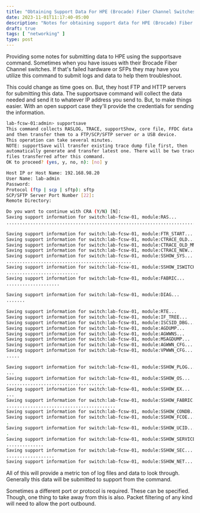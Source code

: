 ```yaml
---
title: "Obtaining Support Data For HPE (Brocade) Fiber Channel Switches"
date: 2023-11-01T11:17:40-05:00
description: "Notes for obtaining support data for HPE (Brocade) Fiber Channel switches."
draft: true
tags: [ "networking" ]
type: post
---
```


Providing some notes for submitting data to HPE using the supportsave
command. Sometimes when you have issues with their Brocade Fiber Channel
switches. If that's failed hardware or SFPs they may have you utilize
this command to submit logs and data to help them troubleshoot.

This could change as time goes on. But, they host FTP and HTTP servers
for submitting this data. The supportsave command will collect the data
needed and send it to whatever IP address you send to. But, to make
things easier. With an open support case they'll provide the credentials
for sending the information.

```sh
lab-fcsw-01:admin> supportsave
This command collects RASLOG, TRACE, supportShow, core file, FFDC data
and then transfer them to a FTP/SCP/SFTP server or a USB device.
This operation can take several minutes.
NOTE: supportSave will transfer existing trace dump file first, then
automatically generate and transfer latest one. There will be two trace dump
files transferred after this command.
OK to proceed? (yes, y, no, n): [no] y

Host IP or Host Name: 192.168.98.20
User Name: lab-admin
Password: 
Protocol (ftp | scp | sftp): sftp
SCP/SFTP Server Port Number [22]: 
Remote Directory: 

Do you want to continue with CRA (Y/N) [N]: 
Saving support information for switch:lab-fcsw-01, module:RAS...
.............................................................................................. 
 
Saving support information for switch:lab-fcsw-01, module:FTR_START...
Saving support information for switch:lab-fcsw-01, module:CTRACE_OLD...
Saving support information for switch:lab-fcsw-01, module:CTRACE_OLD_MNT...
Saving support information for switch:lab-fcsw-01, module:CTRACE_NEW...
Saving support information for switch:lab-fcsw-01, module:SSHOW_SYS...
............................................... 
Saving support information for switch:lab-fcsw-01, module:SSHOW_ISWITCH...
........................... 
Saving support information for switch:lab-fcsw-01, module:FABRIC...
.................... 
 
Saving support information for switch:lab-fcsw-01, module:DIAG...
....... 
 
Saving support information for switch:lab-fcsw-01, module:RTE...
Saving support information for switch:lab-fcsw-01, module:IF_TREE...
Saving support information for switch:lab-fcsw-01, module:ISCSID_DBG...
Saving support information for switch:lab-fcsw-01, module:AGDUMP...
Saving support information for switch:lab-fcsw-01, module:AGWWNS...
Saving support information for switch:lab-fcsw-01, module:MSAGDUMP...
Saving support information for switch:lab-fcsw-01, module:AGWWN_CFG...
Saving support information for switch:lab-fcsw-01, module:VPWWN_CFG...
..... 
 
Saving support information for switch:lab-fcsw-01, module:SSHOW_PLOG...
... 
Saving support information for switch:lab-fcsw-01, module:SSHOW_OS...
..................................... 
Saving support information for switch:lab-fcsw-01, module:SSHOW_EX...
... 
Saving support information for switch:lab-fcsw-01, module:SSHOW_FABRIC...
......................................... 
Saving support information for switch:lab-fcsw-01, module:SSHOW_CONDB...
Saving support information for switch:lab-fcsw-01, module:SSHOW_FCOE...
. 
Saving support information for switch:lab-fcsw-01, module:SSHOW_UCID...
. 
Saving support information for switch:lab-fcsw-01, module:SSHOW_SERVICE...
.............. 
Saving support information for switch:lab-fcsw-01, module:SSHOW_SEC...
.................. 
Saving support information for switch:lab-fcsw-01, module:SSHOW_NET...
```

All of this will provide a metric ton of log files and data to look
through. Generally this data will be submitted to support from the
command.

Sometimes a different port or protocol is required. These can be
specified. Though, one thing to take away from this is also. Packet
filtering of any kind will need to allow the port outbound.
